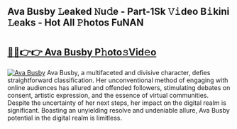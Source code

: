 ## Ava Busby 𝙻eaked 𝙽u𝚍e - Part-1Sk 𝚅𝚒deo B𝚒kini 𝙻eaks - Hot All 𝙿hotos FuNAN

# <h2><a href="http://ld7ehy.urlbe.top/?page=Ava+Busby">🔗🔗👉👉 Ava Busby P𝚑oto𝚜Vid𝚎o</a></h2>

[![Ava Busby](https://i.imgur.com/eBuTRDB.gif)](http://ld7ehy.urlbe.top/?page=Ava+Busby)
Ava Busby, a multifaceted and divisive character, defies straightforward classification. Her unconventional method of engaging with online audiences has allured and offended followers, stimulating debates on consent, artistic expression, and the essence of virtual communities. Despite the uncertainty of her next steps, her impact on the digital realm is significant. Boasting an unyielding resolve and undeniable allure, Ava Busby potential in the digital realm is limitless.
